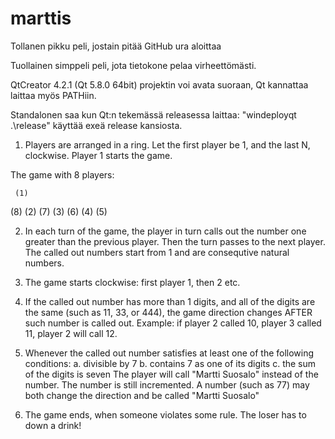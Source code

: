 # marttis
Tollanen pikku peli, jostain pitää GitHub ura aloittaa

Tuollainen simppeli peli, jota tietokone pelaa virheettömästi.

QtCreator 4.2.1 (Qt 5.8.0 64bit) projektin voi avata suoraan, Qt kannattaa laittaa myös PATHiin.

Standalonen saa kun Qt:n tekemässä releasessa laittaa: "windeployqt .\release\" käyttää exeä release kansiosta.

1. Players are arranged in a ring. Let the first player be 1, and the last N,
   clockwise. Player 1 starts the game.

The game with 8 players:

     (1)
 (8)     (2)
(7)       (3)
 (6)     (4)
     (5)


2. In each turn of the game, the player in turn calls out the number one greater
   than the previous player. Then the turn passes to the next player. The
   called out numbers start from 1 and are consequtive natural numbers.

4. The game starts clockwise: first player 1, then 2 etc.

5. If the called out number has more than 1 digits, and all of the digits are
   the same (such as 11, 33, or 444), the game direction changes AFTER such
   number is called out. Example: if player 2 called 10, player 3 called 11,
   player 2 will call 12.

6. Whenever the called out number satisfies at least one of the following conditions:
        a. divisible by 7
        b. contains 7 as one of its digits
        c. the sum of the digits is seven
   The player will call "Martti Suosalo" instead of the number. The number is
   still incremented. A number (such as 77) may both change the direction and be
   called "Martti Suosalo"

7. The game ends, when someone violates some rule. The loser has to down a drink!
